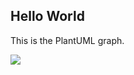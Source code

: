 ## Hello World

This is the PlantUML graph.

![](https://www.plantuml.com/plantuml/png/SoWkIImgAStDuULooazIqBLJSCp9J4vLi5B8ICt9oUVbSaZDIm5A0m00)
